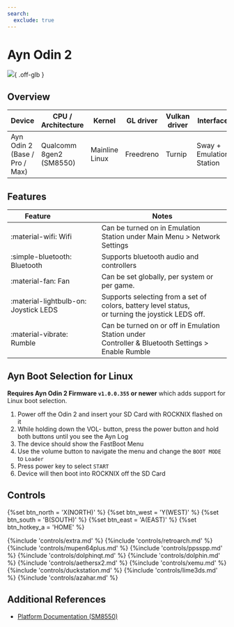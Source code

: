 ```yaml
---
search:
  exclude: true
---
```


# Ayn Odin 2

![](../../_inc/images/devices/ayn-odin-2.png){ .off-glb }

## Overview

| Device                        | CPU / Architecture      | Kernel         | GL driver | Vulkan driver | Interface                |
| ----------------------------- | ----------------------- | -------------- | --------- | ------------- | ------------------------ |
| Ayn Odin 2 (Base / Pro / Max) | Qualcomm 8gen2 (SM8550) | Mainline Linux | Freedreno | Turnip        | Sway + Emulation Station |

## Features

| Feature&nbsp;&nbsp;&nbsp;&nbsp;&nbsp;&nbsp;&nbsp;&nbsp;&nbsp;&nbsp;&nbsp;&nbsp;&nbsp;&nbsp;&nbsp;&nbsp; | Notes                                                                                                   |
| ------------------------------------------------------------------------------------------------------- | ------------------------------------------------------------------------------------------------------- |
| :material-wifi: Wifi                                                                                    | Can be turned on in Emulation Station under Main Menu > Network Settings                                |
| :simple-bluetooth: Bluetooth                                                                            | Supports bluetooth audio and controllers                                                                |
| :material-fan: Fan                                                                                      | Can be set globally, per system or per game.                                                            |
| :material-lightbulb-on: Joystick LEDS                                                                   | Supports selecting from a set of colors, battery level status, <br> or turning the joystick LEDS off.   |
| :material-vibrate: Rumble                                                                               | Can be turned on or off in Emulation Station under <br> Controller & Bluetooth Settings > Enable Rumble |

## Ayn Boot Selection for Linux

**Requires Ayn Odin 2 Firmware `v1.0.0.355` or newer** which adds support for Linux boot selection.

1. Power off the Odin 2 and insert your SD Card with ROCKNIX flashed on it
2. While holding down the VOL- button, press the power button and hold both buttons until you see the Ayn Log
3. The device should show the FastBoot Menu
4. Use the volume button to navigate the menu and change the `BOOT MODE` to `Loader`
5. Press power key to select `START`
6. Device will then boot into ROCKNIX off the SD Card

## Controls

{%set btn_north = 'X(NORTH)' %}
{%set btn_west = 'Y(WEST)' %}
{%set btn_south = 'B(SOUTH)' %}
{%set btn_east = 'A(EAST)' %}
{%set btn_hotkey_a = 'HOME' %}

{%include 'controls/extra.md' %}
{%include 'controls/retroarch.md' %}
{%include 'controls/mupen64plus.md' %}
{%include 'controls/ppsspp.md' %}
{%include 'controls/dolphinqt.md' %}
{%include 'controls/dolphin.md' %}
{%include 'controls/aethersx2.md' %}
{%include 'controls/xemu.md' %}
{%include 'controls/duckstation.md' %}
{%include 'controls/lime3ds.md' %}
{%include 'controls/azahar.md' %}

## Additional References

- [Platform Documentation (SM8550)](https://github.com/ROCKNIX/distribution/blob/main/documentation/PER_DEVICE_DOCUMENTATION/SM8550)
